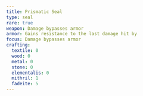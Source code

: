 ```yaml
---
title: Prismatic Seal
type: seal
rare: true
weapon: Damage bypasses armor
armor: Gains resistance to the last damage hit by
focus: Damage bypasses armor
crafting:
  textile: 0
  wood: 0
  metal: 0
  stone: 0
  elementalis: 0
  mithril: 1
  fadeite: 5
---
```

